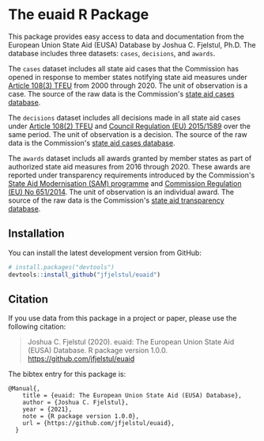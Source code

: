 # The euaid R Package

This package provides easy access to data and documentation from the European Union State Aid (EUSA) Database by Joshua C. Fjelstul, Ph.D. The database includes three datasets: `cases`, `decisions`, and `awards`. 

The `cases` dataset includes all state aid cases that the Commission has opened in response to member states notifying state aid measures under [Article 108(3) TFEU](https://eur-lex.europa.eu/legal-content/EN/TXT/?uri=CELEX:12008E108) from 2000 through 2020. The unit of observation is a case. The source of the raw data is the Commission's [state aid cases database](https://ec.europa.eu/competition/elojade/isef/).

The `decisions` dataset includes all decisions made in all state aid cases under [Article 108(2) TFEU](https://eur-lex.europa.eu/legal-content/EN/TXT/?uri=CELEX:12008E108) and [Council Regulation (EU) 2015/1589](https://eur-lex.europa.eu/legal-content/EN/TXT/?uri=celex:32015R1589) over the same period. The unit of observation is a decision. The source of the raw data is the Commission's [state aid cases database](https://ec.europa.eu/competition/elojade/isef/).

The `awards` dataset includs all awards granted by member states as part of authorized state aid measures from 2016 through 2020. These awards are reported under transparency requirements introduced by the Commission's [State Aid Modernisation (SAM) programme](https://eur-lex.europa.eu/legal-content/EN/ALL/?uri=CELEX:52012DC0209) and [Commission Regulation (EU) No 651/2014](https://eur-lex.europa.eu/legal-content/EN/TXT/?uri=CELEX:32014R0651). The unit of observation is an individual award. The source of the raw data is the Commission's [state aid transparency database](https://webgate.ec.europa.eu/competition/transparency/public?lang=en).

## Installation

You can install the latest development version from GitHub:

```r
# install.packages("devtools")
devtools::install_github("jfjelstul/euaid")
```

## Citation

If you use data from this package in a project or paper, please use the following citation:

> Joshua C. Fjelstul (2020). euaid: The European Union State Aid (EUSA) Database. R package version 1.0.0. https://github.com/jfjelstul/euaid

The bibtex entry for this package is:

```
@Manual{,
    title = {euaid: The European Union State Aid (EUSA) Database},
    author = {Joshua C. Fjelstul},
    year = {2021},
    note = {R package version 1.0.0},
    url = {https://github.com/jfjelstul/euaid},
  }
```
